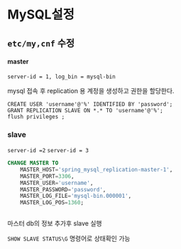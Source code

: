 # MySQL설정

## `etc/my,cnf` 수정

#### master

`server-id = 1, log_bin = mysql-bin`



mysql 접속 후 replication 용 계정을 생성하고 권한을 할당한다.

```null
CREATE USER 'username'@'%' IDENTIFIED BY 'password'; 
GRANT REPLICATION SLAVE ON *.* TO 'username'@'%';
flush privileges ;
```



### slave

`server-id =2` `server-id = 3`

```sql
CHANGE MASTER TO
    MASTER_HOST='spring_mysql_replication-master-1',
    MASTER_PORT=3306,
    MASTER_USER='username',
    MASTER_PASSWORD='password',
    MASTER_LOG_FILE='mysql-bin.000001',
    MASTER_LOG_POS=1360;



```

마스터 db의 정보 추가후 slave 실행

`SHOW SLAVE STATUS\G` 명령어로 상태확인 가능


